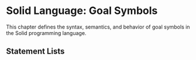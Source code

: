 # Solid Language: Goal Symbols
This chapter defines the syntax, semantics, and behavior of goal symbols in the Solid programming language.



## Statement Lists
